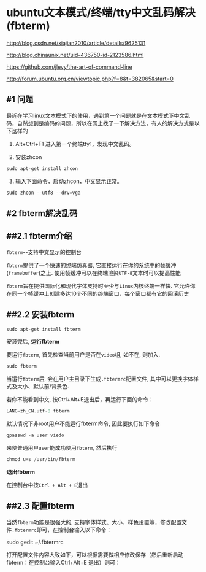 ubuntu文本模式/终端/tty中文乱码解决(fbterm)
=======

http://blog.csdn.net/xiajian2010/article/details/9625131

http://blog.chinaunix.net/uid-436750-id-2123586.html

https://github.com/jlevy/the-art-of-command-line

http://forum.ubuntu.org.cn/viewtopic.php?f=8&t=382065&start=0

#1	问题
-------


最近在学习linux文本模式下的使用，遇到第一个问题就是在文本模式下中文乱码，自然想到是编码的问题，所以在网上找了一下解决方法，有人的解决方式是以下这样的


1.	Alt+Ctrl+F1 进入第一个终端tty1，发现中文乱码。 

2.	安装zhcon

```cpp
sudo apt-get install zhcon
```

3.	输入下面命令，启动zhcon，中文显示正常。 

```cpp
sudo zhcon --utf8 --drv=vga
```

#2	fbterm解决乱码
-------

##2.1	fbterm介绍
-------


`fbterm`--支持中文显示的控制台

`fbterm`提供了一个快速的终端仿真器, 它直接运行在你的系统中的帧缓冲(`framebuffer`)之上. 使用帧缓冲可以在终端渲染`UTF-8`文本时可以提高性能

`fbterm`旨在提供国际化和现代字体支持时至少与`Linux`内核终端一样快. 它允许你在同一个帧缓冲上创建多达10个不同的终端窗口，每个窗口都有它的回滚历史


##2.2	安装fbterm
-------


```cpp
sudo apt-get install fbterm
```

安装完后, **运行fbterm**

要运行`fbterm`, 首先检查当前用户是否在`video`组, 如不在, 则加入.


```cpp
sudo fbterm
```

当运行`fbterm`后, 会在用户主目录下生成`.fbtermrc`配置文件, 其中可以更换字体样式及大小、默认前/背景色.



若你不能看到中文, 按Ctrl+Alt+E退出后，再运行下面的命令：
```cpp
LANG=zh_CN.utf-8 fbterm
```

默认情况下非root用户不能运行fbterm命令, 因此要执行如下命令

```cpp
gpasswd -a user viedo
```

来使普通用户`user`能成功使用`fbterm`, 然后执行

```cpp
chmod u+s /usr/bin/fbterm
```

**退出fbterm**

在控制台中按`Ctrl + Alt + E`退出


##2.3	配置fbterm
-------

当然`fbterm`功能是很强大的, 支持字体样式、大小、样色设置等，修改配置文件`.fbtermrc`即可，在控制台输入以下命令：

sudo gedit ~/.fbtermrc

打开配置文件内容大致如下，可以根据需要做相应修改保存（然后重新启动fbterm：在控制台输入Ctrl+Alt+E 退出）则可：

